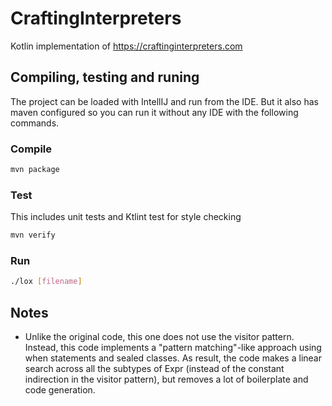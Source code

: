 # CraftingInterpreters

Kotlin implementation of https://craftinginterpreters.com

## Compiling, testing and runing

The project can be loaded with IntellIJ and run from the IDE. But it also has maven configured so you can run it without any IDE with the following commands.

### Compile

```bash
mvn package
```

### Test

This includes unit tests and Ktlint test for style checking

```bash
mvn verify
```

### Run 

```bash
./lox [filename]
```

## Notes

- Unlike the original code, this one does not use the visitor pattern. Instead,
this code implements a "pattern matching"-like approach using when statements
and sealed classes. As result, the code makes a linear search across all the
subtypes of Expr (instead of the constant indirection in the visitor pattern),
but removes a lot of boilerplate and code generation.
